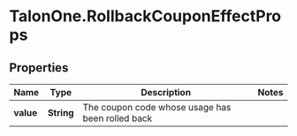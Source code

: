 # TalonOne.RollbackCouponEffectProps

## Properties

Name | Type | Description | Notes
------------ | ------------- | ------------- | -------------
**value** | **String** | The coupon code whose usage has been rolled back | 


